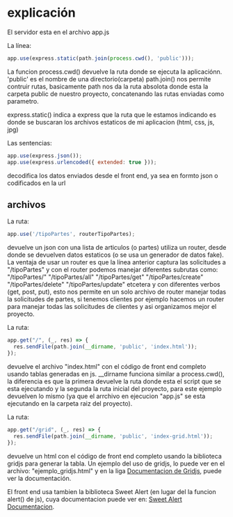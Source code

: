 #  explicación

El servidor esta en el archivo app.js

La línea:
```js
app.use(express.static(path.join(process.cwd(), 'public')));
```
La funcion process.cwd() devuelve la ruta donde se ejecuta la aplicaciónn.
'public' es el nombre de una directorio(carpeta)
path.join() nos permite contruir rutas, basicamente path nos da la ruta absolota donde esta la carpeta public de nuestro proyecto, concatenando las rutas enviadas como parametro.

express.static() indica a express que la ruta que le estamos indicando es donde se buscaran los archivos estaticos de mi aplicacion (html, css, js, jpg)

Las sentencias:
```js
app.use(express.json());
app.use(express.urlencoded({ extended: true }));

```
decodifica los datos enviados desde el front end, ya sea en formto json o codificados en la url

## archivos

La ruta:
```js
app.use('/tipoPartes', routerTipoPartes);
```
devuelve un json con una lista de articulos (o partes) utiliza un router, desde donde se devuelven datos estaticos (o se usa un generador de datos fake). La ventaja de usar un router es que la línea anterior captura las solicitudes a "/tipoPartes" y con el router podemos manejar diferentes subrutas como:
"/tipoPartes/"
"/tipoPartes/all"
"/tipoPartes/get"
"/tipoPartes/create"
"/tipoPartes/delete"
"/tipoPartes/update"
etcetera 
y con diferentes verbos (get, post, put), esto nos permite en un solo archivo de router manejar todas la solicitudes de partes, si tenemos clientes por ejemplo hacemos un router para manejar todas las solicitudes de clientes y asi organizamos mejor el proyecto.


La ruta:
```js
app.get("/", (_, res) => {
  res.sendFile(path.join(__dirname, 'public', 'index.html'));
});
```
devuelve el archivo "index.html" con el código de front end completo usando tablas generadas en js.
__dirname funciona similar a process.cwd(), la diferencia es que la primera devuelve la ruta donde esta el script que se esta ejecutando y la segunda la ruta inicial del proyecto, para este ejemplo devuelven lo mismo (ya que el arrchivo en ejecucion "app.js" se esta ejecutando en la carpeta raiz del proyecto).

La ruta:
```js
app.get("/grid", (_, res) => {
  res.sendFile(path.join(__dirname, 'public', 'index-grid.html'));
});
```
devuelve un html con el código de front end completo usando la biblioteca gridjs para generar la tabla.
Un ejemplo del uso de gridjs, lo puede ver en el archivo: "ejemplo_gridjs.html"
y en la liga [ Documentacion de Gridjs](https://gridjs.io/docs/), puede ver la documentación.

El front end usa tambien la biblioteca Sweet Alert (en lugar del la funcion alert() de js), cuya documentacion puede ver en:
[Sweet Alert Documentacion](https://sweetalert2.github.io/).